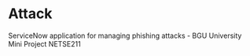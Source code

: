 # Attack
ServiceNow application for managing phishing attacks - BGU University Mini Project NETSE211

